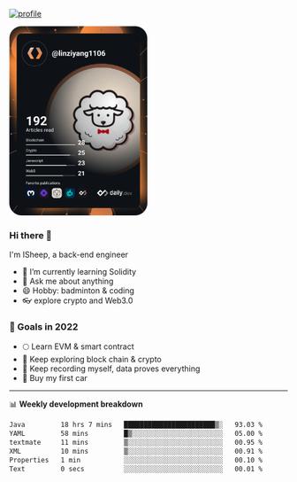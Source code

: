 [![profile](http://img.codelin.xyz/hello-im-isheep.svg)](https://www.calligrapher.ai/)

<a href="https://app.daily.dev/linziyang1106"><img src="/devcard.png" width="250" alt="ISheep's Dev Card"/></a>

### Hi there 🐏

I'm ISheep, a back-end engineer

- 🔭 I’m currently learning Solidity
- 💬 Ask me about anything
- 😄 Hobby: badminton & coding
- 👓 explore crypto and Web3.0

### 🚀 Goals in 2022
+ 🌕 Learn EVM & smart contract
+ 🤔 Keep exploring block chain & crypto
+ 🐏 Keep recording myself, data proves everything
+ 🚗 Buy my first car

-------

📊 **Weekly development breakdown**
<!--START_SECTION:waka-->

```text
Java         18 hrs 7 mins   ███████████████████████▒░   93.03 %
YAML         58 mins         █▒░░░░░░░░░░░░░░░░░░░░░░░   05.00 %
textmate     11 mins         ▒░░░░░░░░░░░░░░░░░░░░░░░░   00.95 %
XML          10 mins         ▒░░░░░░░░░░░░░░░░░░░░░░░░   00.91 %
Properties   1 min           ░░░░░░░░░░░░░░░░░░░░░░░░░   00.10 %
Text         0 secs          ░░░░░░░░░░░░░░░░░░░░░░░░░   00.01 %
```

<!--END_SECTION:waka-->
